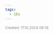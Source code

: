 ```yaml
---
tags:
  - ibs
---
```


<span style="font-size:12px; color:#888888;">Created: 17.10.2024 09:19</span>

